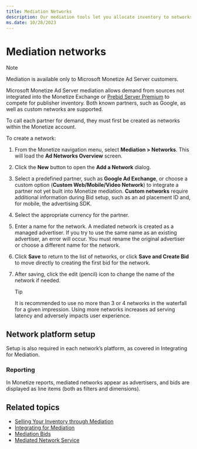 ```yaml
---
title: Mediation Networks
description: Our mediation tools let you allocate inventory to networks that are not directly integrated with our platform. This page is a step-by-step guide to add a network.
ms.date: 10/28/2023
---
```



# Mediation networks

> [!NOTE]
> Mediation is available only to Microsoft Monetize Ad Server customers.

Microsoft Monetize Ad Server mediation allows demand from sources not integrated into the Monetize Exchange or [Prebid Server Premium](prebid-server-premium.md) to compete for publisher inventory. Both known partners, such as Google, as well as custom networks are supported.

To call each partner for demand, they must first be created as networks within the Monetize account.

To create a network:

1. From the Monetize navigation menu, select **Mediation > Networks**. This will load the **Ad Networks Overview** screen.
2. Click the **New** button to open the **Add a Network** dialog.
3. Select a predefined partner, such as **Google Ad Exchange**, or choose a custom option (**Custom Web/Mobile/Video Network**) to integrate a partner not yet built into Monetize mediation. **Custom networks** require additional information during Bid setup, such as an ad placement ID and, for mobile, the advertising SDK.
4. Select the appropriate currency for the partner.
5. Enter a name for the network. A mediated network is created as a managed advertiser. If you try to use the same name as an existing advertiser, an error will occur. You must rename the original advertiser or choose a different name for the network.
6. Click **Save** to return to the list of networks, or click **Save and Create Bid** to move directly to creating the first bid for the network.
7. After saving, click the edit (pencil) icon to change the name of the network if needed.

   > [!TIP]
   > It is recommended to use no more than 3 or 4 networks in the waterfall for a given impression. Using more networks increases ad serving latency and adversely impacts user experience.

## Network platform setup

Setup is also required in each network’s platform, as covered in Integrating for Mediation.

### Reporting

In Monetize reports, mediated networks appear as advertisers, and bids are displayed as line items (both as filters and dimensions).

## Related topics

- [Selling Your Inventory through Mediation](mediation-selling-your-inventory-through-mediation.md)
- [Integrating for Mediation](mediation-integrating-for-mediation.md)
- [Mediation Bids](mediation-bids.md)
- [Mediated Network Service](../digital-platform-api/mediated-network-service.md)
  